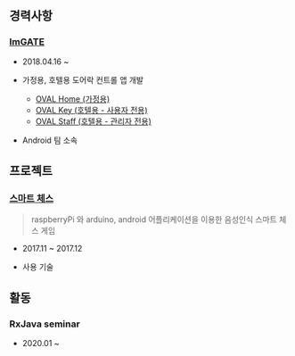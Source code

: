## 경력사항

### [ImGATE](http://www.imgate.co.kr/)
* 2018.04.16 ~

* 가정용, 호텔용 도어락 컨트롤 앱 개발
    * [OVAL Home (가정용)](https://play.google.com/store/apps/details?id=kr.co.imgate.home2.oval)
    * [OVAL Key (호텔용 - 사용자 전용)](https://play.google.com/store/apps/details?id=kr.co.imgate.hospitality.user2.oval)
    * [OVAL Staff (호텔용 - 관리자 전용)](https://play.google.com/store/apps/details?id=kr.co.imgate.hospitality.staff.oval)
* Android 팀 소속

## 프로젝트

### [스마트 체스](https://www.youtube.com/watch?v=zFee2g0167E)
> raspberryPi 와 arduino, android 어플리케이션을 이용한 음성인식 스마트 체스 게임
* 2017.11 ~ 2017.12

* 사용 기술

## 활동

### RxJava seminar
* 2020.01 ~
